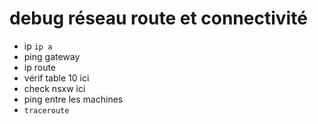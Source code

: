 # debug réseau route et connectivité

- ip `ip a`
- ping gateway
- ip route
- vérif table 10 ici
- check nsxw ici
- ping entre les machines
- `traceroute`

